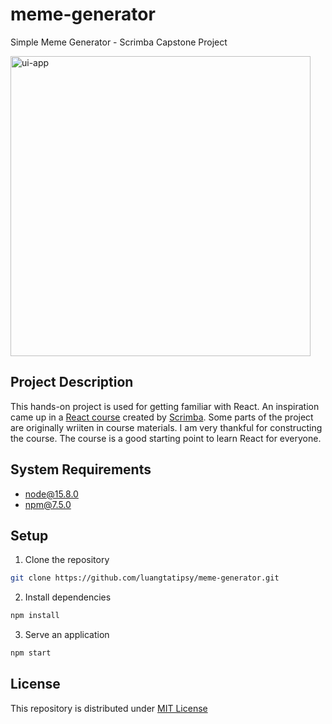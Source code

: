 # meme-generator
Simple Meme Generator - Scrimba Capstone Project

<img src="https://ucfa697e3cf634fb1aec67518dcb.previews.dropboxusercontent.com/p/orig/ABFqujJhqyrrXUJUh_GxZNFYoy78nXJ67QOG9fVmTgXtcBdw9xQ3Kq90oykEEQcQqwBexiYm0pmuxaLegHnJzVpjRM0-Lu_u-yC23Cj4jl7NzNoeIDUlvS-NYxuVrYDWxrPNhSvKzzuSbXFb9EjmwlMfUyG7N5sJuAIlJREZO8VcQX10VATJ-0On61rs5iJ7mpLQtTEFMozkyJGr5iS5mYsvU5XOTbdfDv3vt1Sk0VRV_FjzZ4t2pyrptmCOyK5NpF5pZip_vVuHtcPxgCQc2-gNIZhXWp1vcQu6vFNQVPyjeHKy-7x5nqSrM3YHoUzGH_hH4ZW-s-nF1keZ6Xhc_uEJ1i2n43DZKwJPtkmiEs2imiWfMeb1pak7GbMiGBMGFwE/p.gif" alt="ui-app" width="480"/>

## Project Description
This hands-on project is used for getting familiar with React. An inspiration came up in a [React course](https://scrimba.com/learn/learnreact) created by [Scrimba](https://scrimba.com/). Some parts of the project are originally wriiten in course materials. I am very thankful for constructing the course. The course is a good starting point to learn React for everyone.

## System Requirements
- node@15.8.0
- npm@7.5.0

## Setup
1. Clone the repository
```sh
git clone https://github.com/luangtatipsy/meme-generator.git
```

2. Install dependencies
```sh
npm install
```

3. Serve an application
```sh
npm start
```

## License
This repository is distributed under [MIT License](https://github.com/luangtatipsy/meme-generator/blob/master/LICENSE)